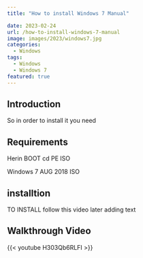 ```yaml
---
title: "How to install Windows 7 Manual"

date: 2023-02-24
url: /how-to-install-windows-7-manual
image: images/2023/windows7.jpg
categories:
  - Windows
tags:
  - Windows
  - Windows 7
featured: true
---
```


<!--more-->
## Introduction


So in order to install it you need


## Requirements


Herin BOOT cd PE ISO


Windows 7 AUG 2018 ISO



## installtion


TO INSTALL follow this video later adding text


## Walkthrough Video

{{< youtube H303Qb6RLFI >}}